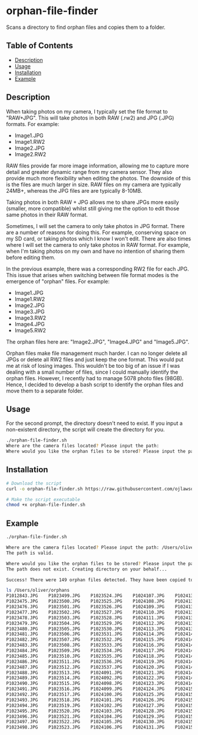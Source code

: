 # orphan-file-finder

Scans a directory to find orphan files and copies them to a folder.

## Table of Contents

- [Description](#description)
- [Usage](#usage)
- [Installation](#installation)
- [Example](#example)


## Description

When taking photos on my camera, I typically set the file format to "RAW+JPG". This will take photos in both RAW (.rw2) and JPG (.JPG) formats. For example:

- Image1.JPG
- Image1.RW2
- Image2.JPG
- Image2.RW2

RAW files provide far more image information, allowing me to capture more detail and greater dynamic range from my camera sensor. They also provide much more flexibility when editing the photos. The downside of this is the files are much larger in size. RAW files on my camera are typically 24MB+, whereas the JPG files are are typically 8-10MB.

Taking photos in both RAW + JPG allows me to share JPGs more easily (smaller, more compatible) whilst still giving me the option to edit those same photos in their RAW format. 

Sometimes, I will set the camera to only take photos in JPG format. There are a number of reasons for doing this. For example, conserving space on my SD card, or taking photos which I know I won't edit. There are also times where I will set the camera to only take photos in RAW format. For example, when I'm taking photos on my own and have no intention of sharing them before editing them.

In the previous example, there was a corresponding RW2 file for each JPG.  This issue that arises when switching between file format modes is the emergence of "orphan" files. For example:

- Image1.JPG
- Image1.RW2
- Image2.JPG
- Image3.JPG
- Image3.RW2
- Image4.JPG
- Image5.RW2

The orphan files here are: "Image2.JPG", "Image4.JPG" and "Image5.JPG".

Orphan files make file management much harder. I can no longer delete all JPGs or delete all RW2 files and just keep the one format. This would put me at risk of losing images. This wouldn't be too big of an issue if I was dealing with a small number of files, since I could manually identify the orphan files. However, I recently had to manage 5078 photo files (98GB). Hence, I decided to develop a bash script to identify the orphan files and move them to a separate folder.  

## Usage

For the second prompt, the directory doesn't need to exist. If you input a non-existent directory, the script will create the directory for you.

```bash
./orphan-file-finder.sh
Where are the camera files located? Please input the path: 
Where would you like the orphan files to be stored? Please input the path:
```

## Installation

```bash
# Download the script
curl -o orphan-file-finder.sh https://raw.githubusercontent.com/ojlawson/orphan-file-finder/main/orphan-file-finder.sh

# Make the script executable
chmod +x orphan-file-finder.sh
```

## Example

```bash
./orphan-file-finder.sh

Where are the camera files located? Please input the path: /Users/oliver/camera-photos/
The path is valid.

Where would you like the orphan files to be stored? Please input the path: /Users/oliver/orphans
The path does not exist. Creating directory on your behalf...

Success! There were 149 orphan files detected. They have been copied to /Users/oliver/orphans.

ls /Users/oliver/orphans
P1012843.JPG	P1023499.JPG	P1023524.JPG	P1024107.JPG	P1024132.JPG	P1024158.JPG
P1023475.JPG	P1023500.JPG	P1023525.JPG	P1024108.JPG	P1024133.JPG	P1024159.JPG
P1023476.JPG	P1023501.JPG	P1023526.JPG	P1024109.JPG	P1024134.JPG	P1024160.JPG
P1023477.JPG	P1023502.JPG	P1023527.JPG	P1024110.JPG	P1024135.JPG	P1024161.JPG
P1023478.JPG	P1023503.JPG	P1023528.JPG	P1024111.JPG	P1024136.JPG	P1024162.JPG
P1023479.JPG	P1023504.JPG	P1023529.JPG	P1024112.JPG	P1024138.JPG	P1024163.JPG
P1023480.JPG	P1023505.JPG	P1023530.JPG	P1024113.JPG	P1024139.JPG	P1024164.JPG
P1023481.JPG	P1023506.JPG	P1023531.JPG	P1024114.JPG	P1024140.JPG	P1024165.JPG
P1023482.JPG	P1023507.JPG	P1023532.JPG	P1024115.JPG	P1024141.JPG	P1024166.JPG
P1023483.JPG	P1023508.JPG	P1023533.JPG	P1024116.JPG	P1024142.JPG	P1024167.JPG
P1023484.JPG	P1023509.JPG	P1023534.JPG	P1024117.JPG	P1024143.JPG	P1024168.JPG
P1023485.JPG	P1023510.JPG	P1023535.JPG	P1024118.JPG	P1024144.JPG	P1024169.JPG
P1023486.JPG	P1023511.JPG	P1023536.JPG	P1024119.JPG	P1024145.JPG	P1024170.JPG
P1023487.JPG	P1023512.JPG	P1023537.JPG	P1024120.JPG	P1024146.JPG	P1024171.JPG
P1023488.JPG	P1023513.JPG	P1024091.JPG	P1024121.JPG	P1024147.JPG	P1024172.JPG
P1023489.JPG	P1023514.JPG	P1024092.JPG	P1024122.JPG	P1024148.JPG	P1024173.JPG
P1023490.JPG	P1023515.JPG	P1024098.JPG	P1024123.JPG	P1024149.JPG	P1024174.JPG
P1023491.JPG	P1023516.JPG	P1024099.JPG	P1024124.JPG	P1024150.JPG	P1024175.JPG
P1023492.JPG	P1023517.JPG	P1024100.JPG	P1024125.JPG	P1024151.JPG	P1024176.JPG
P1023493.JPG	P1023518.JPG	P1024101.JPG	P1024126.JPG	P1024152.JPG	P1024177.JPG
P1023494.JPG	P1023519.JPG	P1024102.JPG	P1024127.JPG	P1024153.JPG	P1024178.JPG
P1023495.JPG	P1023520.JPG	P1024103.JPG	P1024128.JPG	P1024154.JPG	P1024179.JPG
P1023496.JPG	P1023521.JPG	P1024104.JPG	P1024129.JPG	P1024155.JPG	P1024180.JPG
P1023497.JPG	P1023522.JPG	P1024105.JPG	P1024130.JPG	P1024156.JPG	P1024181.JPG
P1023498.JPG	P1023523.JPG	P1024106.JPG	P1024131.JPG	P1024157.JPG
```
